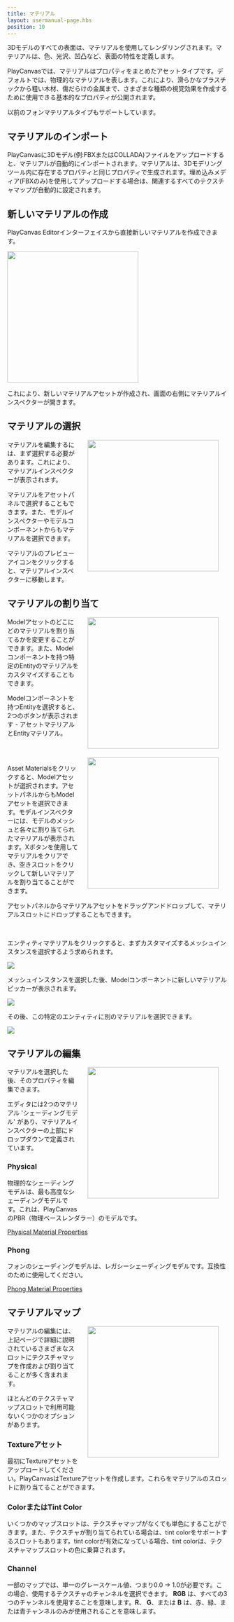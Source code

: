 ```yaml
---
title: マテリアル
layout: usermanual-page.hbs
position: 10
---
```


3Dモデルのすべての表面は、マテリアルを使用してレンダリングされます。マテリアルは、色、光沢、凹凸など、表面の特性を定義します。

PlayCanvasでは、マテリアルはプロパティをまとめたアセットタイプです。デフォルトでは、物理的なマテリアルを表します。これにより、滑らかなプラスチックから粗い木材、傷だらけの金属まで、さまざまな種類の視覚効果を作成するために使用できる基本的なプロパティが公開されます。

以前のフォンマテリアルタイプもサポートしています。

## マテリアルのインポート

PlayCanvasに3Dモデル(例:FBXまたはCOLLADA)ファイルをアップロードすると、マテリアルが自動的にインポートされます。マテリアルは、3Dモデリングツール内に存在するプロパティと同じプロパティで生成されます。埋め込みメディア(FBXのみ)を使用してアップロードする場合は、関連するすべてのテクスチャマップが自動的に設定されます。

## 新しいマテリアルの作成

PlayCanvas Editorインターフェイスから直接新しいマテリアルを作成できます。

<img loading="lazy" src="/images/user-manual/assets/materials/create-asset-menu.jpg" width="300">

これにより、新しいマテリアルアセットが作成され、画面の右側にマテリアルインスペクターが開きます。

## マテリアルの選択

<img loading="lazy" src="/images/user-manual/assets/materials/model-inspector-simple.jpg" style="width: 300px; float:right; padding: 20px; padding-top: 0px;">

マテリアルを編集するには、まず選択する必要があります。これにより、マテリアルインスペクターが表示されます。

マテリアルをアセットパネルで選択することもできます。また、モデルインスペクターやモデルコンポーネントからもマテリアルを選択できます。

マテリアルのプレビューアイコンをクリックすると、マテリアルインスペクターに移動します。

## マテリアルの割り当て

<img loading="lazy" src="/images/user-manual/assets/materials/model.png" style="width: 300px; float: right; padding: 20px; padding-top: 0px;">

Modelアセットのどこにどのマテリアルを割り当てるかを変更することができます。また、Modelコンポーネントを持つ特定のEntityのマテリアルをカスタマイズすることもできます。

Modelコンポーネントを持つEntityを選択すると、2つのボタンが表示されます - アセットマテリアルとEntityマテリアル。

<br style="clear:both;">

<img loading="lazy" src="/images/user-manual/assets/materials/model-inspector-free-slot.jpg" style="width: 300px; float: right; padding: 20px; padding-top: 0px;">

Asset Materialsをクリックすると、Modelアセットが選択されます。アセットパネルからもModelアセットを選択できます。モデルインスペクターには、モデルのメッシュと各々に割り当てられたマテリアルが表示されます。Xボタンを使用してマテリアルをクリアでき、空きスロットをクリックして新しいマテリアルを割り当てることができます。

アセットパネルからマテリアルアセットをドラッグアンドドロップして、マテリアルスロットにドロップすることもできます。

<br style="clear:both;">

エンティティマテリアルをクリックすると、まずカスタマイズするメッシュインスタンスを選択するよう求められます。

<img loading="lazy" src="/images/user-manual/assets/materials/select.png" style="max-width: 100%">

メッシュインスタンスを選択した後、Modelコンポーネントに新しいマテリアルピッカーが表示されます。

<img loading="lazy" src="/images/user-manual/assets/materials/selected.png" style="max-width: 100%">

その後、この特定のエンティティに別のマテリアルを選択できます。

<img loading="lazy" src="/images/user-manual/assets/materials/overridden.png" style="max-width: 100%">

<br style="clear:both;">

## マテリアルの編集

<img loading="lazy" src="/images/user-manual/assets/materials/material-inspector.jpg" style="width: 300px; float: right; padding: 20px; padding-top: 0px;">

マテリアルを選択した後、そのプロパティを編集できます。

エディタには2つのマテリアル 'シェーディングモデル' があり、マテリアルインスペクターの上部にドロップダウンで定義されています。

### Physical

物理的なシェーディングモデルは、最も高度なシェーディングモデルです。これは、PlayCanvasのPBR（物理ベースレンダラー）のモデルです。

[Physical Material Properties][1]

### Phong

フォンのシェーディングモデルは、レガシーシェーディングモデルです。互換性のために使用してください。

[Phong Material Properties][2]

## マテリアルマップ 

<img loading="lazy" src="/images/user-manual/assets/materials/material-map-slot.jpg" style="width: 300px; float: right; padding: 20px; padding-top: 0px;">

マテリアルの編集には、上記ページで詳細に説明されているさまざまなスロットにテクスチャマップを作成および割り当てることが多く含まれます。

ほとんどのテクスチャマップスロットで利用可能ないくつかのオプションがあります。

### Textureアセット

最初にTextureアセットをアップロードしてください。PlayCanvasはTextureアセットを作成します。これらをマテリアルのスロットに割り当てることができます。

### ColorまたはTint Color

いくつかのマップスロットは、テクスチャマップがなくても単色にすることができます。また、テクスチャが割り当てられている場合は、tint colorをサポートするスロットもあります。tint colorが有効になっている場合、tint colorは、テクスチャマップスロットの色に乗算されます。

### Channel

一部のマップでは、単一のグレースケール値、つまり0.0 -> 1.0が必要です。この場合、使用するテクスチャのチャンネルを選択できます。 **RGB** は、すべての3つのチャンネルを使用することを意味します。**R**、 **G**、または **B** は、赤、緑、または青チャンネルのみが使用されることを意味します。

[1]: /user-manual/assets/materials/physical-material
[2]: /user-manual/assets/materials/phong-material
